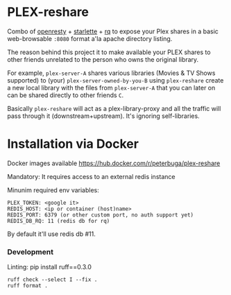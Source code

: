 # PLEX-reshare

Combo of [openresty](https://openresty.org/) + [starlette](https://www.starlette.io/) + [rq](https://python-rq.org) to expose your Plex shares in a basic web-browsable `:8080`  format a'la apache directory listing.

The reason behind this project it to make available your PLEX shares to other friends unrelated to the person who owns the original library.

For example, `plex-server-A` shares various libraries (Movies & TV Shows supported) to (your) `plex-server-owned-by-you-B`
using `plex-reshare` create a new local library with the files from `plex-server-A` that you can later on can be shared directly to other friends `C`.

Basically `plex-reshare` will act as a plex-library-proxy and all the traffic will pass through it (downstream+upstream). It's ignoring self-libraries.


# Installation via Docker

Docker images available https://hub.docker.com/r/peterbuga/plex-reshare

Mandatory: It requires access to an external redis instance

Minunim required env variables:

```
PLEX_TOKEN: <google it>
REDIS_HOST: <ip or container (host)name>
REDIS_PORT: 6379 (or other custom port, no auth support yet)
REDIS_DB_RQ: 11 (redis db for rq)
```

By default it'll use redis db #11.


### Development

Linting: pip install ruff==0.3.0


```
ruff check --select I --fix .
ruff format .
```
